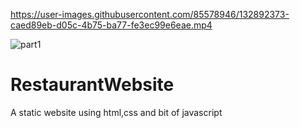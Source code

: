 https://user-images.githubusercontent.com/85578946/132892373-caed89eb-d05c-4b75-ba77-fe3ec99e6eae.mp4

![part1](https://user-images.githubusercontent.com/85578946/132894420-db54ad2e-e834-4d8b-b77e-f32b706e4b32.png)








# RestaurantWebsite
A static website using html,css and bit of javascript

